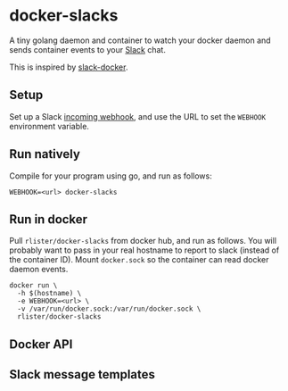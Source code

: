 # docker-slacks

A tiny golang daemon and container to watch your docker daemon and
sends container events to your [Slack](https://slack.com) chat.

This is inspired by [slack-docker](https://github.com/int128/slack-docker).

## Setup

Set up a Slack
[incoming webhook](https://my.slack.com/services/new/incoming-webhook),
and use the URL to set the `WEBHOOK` environment variable.

## Run natively

Compile for your program using go, and run as follows:

```
WEBHOOK=<url> docker-slacks
```

## Run in docker

Pull `rlister/docker-slacks` from docker hub, and run as follows. You
will probably want to pass in your real hostname to report to slack
(instead of the container ID). Mount `docker.sock` so the
container can read docker daemon events.

```
docker run \
  -h $(hostname) \
  -e WEBHOOK=<url> \
  -v /var/run/docker.sock:/var/run/docker.sock \
  rlister/docker-slacks
```

## Docker API

## Slack message templates
